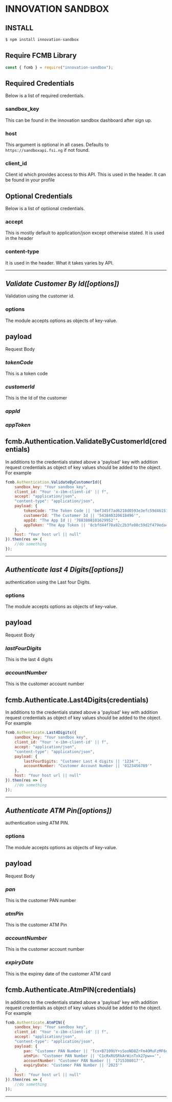 # INNOVATION SANDBOX

## INSTALL

```bash
$ npm install innovation-sandbox
```

## Require FCMB Library

```javascript
const { fcmb } = require("innovation-sandbox");
```

## Required Credentials

Below is a list of required credentials.

### sandbox_key

This can be found in the innovation sandbox dashboard after sign up.

### host

This argument is optional in all cases. Defaults to `https://sandboxapi.fsi.ng` if not found.

### client_id

Client id which provides access to this API. This is used in the header. It can be found in your profile

## Optional Credentials

Below is a list of optiional credentials.

### accept

This is mostly default to application/json except otherwise stated. It is used in the header

### content-type

It is used in the header. What it takes varies by API.

___

## *Validate Customer By Id([options])*

Validation using the customer id.

### options

The module accepts options as objects of key-value.

## payload

Request Body

### *tokenCode*

This is a token code

### *customerId*

This is the Id of the customer

### *appId*

### *appToken*

## fcmb.Authentication.ValidateByCustomerId(credentials)

In additions to the credentials stated above a 'payload' key with addition request credentials as object of key values should be added to the object. For example

```javascript
fcmb.Authentication.ValidateByCustomerId({
    sandbox_key: "Your sandbox key",
    client_id: "Your 'x-ibm-client-id' || f",
    accept: "application/json",
    "content-type": "application/json",
    payload: {
        tokenCode: "The Token Code || 'bef345f7ad6218d0593e3efc59d461510f10e7c4ca4eea85cd6a51f4ad8969cb'",
        customerId: "The Customer Id || '543840320618496'",
        appId: "The App Id || '7883808101629952'",
        appToken: "The App Token || '8cbfd44f70a92c2b3fe08c59d2f479eda4a1c0c40f1469009b7b31b9ee0b44aa'"
    },
    host: "Your host url || null"
}).then(res => {
    //do something
});
```
___

## *Authenticate last 4 Digits([options])*

authentication using the Last four Digits.

### options

The module accepts options as objects of key-value.

## payload

Request Body

### *lastFourDigits*

This is the last 4 digits

### *accountNumber*

This is the customer account number

## fcmb.Authenticate.Last4Digits(credentials)

In additions to the credentials stated above a 'payload' key with addition request credentials as object of key values should be added to the object. For example

```javascript
fcmb.Authenticate.Last4Digits({
    sandbox_key: "Your sandbox key",
    client_id: "Your 'x-ibm-client-id' || f",
    accept: "application/json",
    "content-type": "application/json",
    payload: {
        lastFourDigits: "Customer Last 4 digits || '1234'",
        accountNumber: "Customer Account Number || '0123456789'"
    },
    host: "Your host url || null"
}).then(res => {
    //do something
});
```
___

## *Authenticate ATM Pin([options])*

authentication using ATM PIN.

### options

The module accepts options as objects of key-value.

## payload

Request Body

### *pan*

This is the customer PAN number

### *atmPin*

This is the customer ATM Pin

### *accountNumber*

This is the customer account number

### *expiryDate*

This is the expirey date of the customer ATM card

## fcmb.Authenticate.AtmPIN(credentials)

In additions to the credentials stated above a 'payload' key with addition request credentials as object of key values should be added to the object. For example

```javascript
fcmb.Authenticate.AtmPIN({
    sandbox_key: "Your sandbox key",
    client_id: "Your 'x-ibm-client-id' || f",
    accept: "application/json",
    "content-type": "application/json",
    payload: {
        pan: "Customer PAN Number || 'Tcx+B7109UY+sSooND8ZrFm4OMuFzMF6dzHQ5lbt9r8='",
        atmPin: "Customer PAN Number || 'C1cRxRUSRkArWinTxk27pw=='",
        accountNumber: "Customer PAN Number || '1715308017'",
        expiryDate: "Customer PAN Number || '2023'"
    },
    host: "Your host url || null"
}).then(res => {
    //do something
});
```
___
